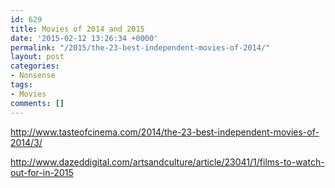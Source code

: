 ```yaml
---
id: 629
title: Movies of 2014 and 2015
date: '2015-02-12 13:26:34 +0000'
permalink: "/2015/the-23-best-independent-movies-of-2014/"
layout: post
categories:
- Nonsense
tags:
- Movies
comments: []
---
```

<http://www.tasteofcinema.com/2014/the-23-best-independent-movies-of-2014/3/>

<http://www.dazeddigital.com/artsandculture/article/23041/1/films-to-watch-out-for-in-2015>